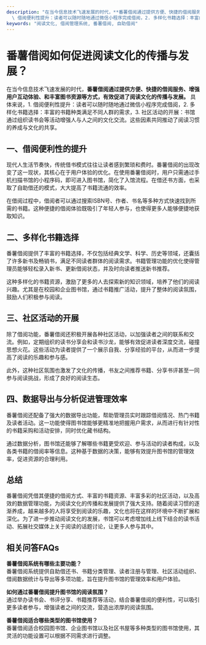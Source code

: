 ```yaml
---
description: "在当今信息技术飞速发展的时代，**番薯借阅通过提供方便、快捷的借阅服务、增强用户互动体验、和丰富图书资源等方式，有效促进了阅读文化的传播与发展。** 具体来说，1.\
  \ 借阅便利性提升：读者可以随时随地通过微信小程序完成借阅，2. 多样化书籍选择：丰富的书籍种类满足不同人群的需求，3. 社区活动的开展：书馆通过组织读书会等活动增强人与人之间的文化交流。这些因素共同推动了阅读习惯的养成与文化的共享。"
keywords: "阅读文化, 借阅管理系统, 番薯借阅, 自助借阅"
---
```

# 番薯借阅如何促进阅读文化的传播与发展？

在当今信息技术飞速发展的时代，**番薯借阅通过提供方便、快捷的借阅服务、增强用户互动体验、和丰富图书资源等方式，有效促进了阅读文化的传播与发展。** 具体来说，1. 借阅便利性提升：读者可以随时随地通过微信小程序完成借阅，2. 多样化书籍选择：丰富的书籍种类满足不同人群的需求，3. 社区活动的开展：书馆通过组织读书会等活动增强人与人之间的文化交流。这些因素共同推动了阅读习惯的养成与文化的共享。

## 一、借阅便利性的提升

现代人生活节奏快，传统借书模式往往让读者感到繁琐和费时。番薯借阅的出现改变了这一现状，其核心在于用户体验的优化。在使用番薯借阅时，用户只需通过手机扫描书馆的小程序码，即可进入图书馆，简化了入馆流程。在借还书方面，也采取了自助借还的模式，大大提高了书籍流通的效率。

在借阅过程中，借阅者可以通过搜索ISBN号、作者、书名等多种方式快速找到所需的书籍。这种便捷的借阅体验既吸引了年轻人参与，也使得更多人能够便捷地获取知识。

## 二、多样化书籍选择

番薯借阅提供了丰富的书籍选择，不仅包括经典文学、科学、历史等领域，还囊括了许多新书及畅销书，满足不同读者群体的阅读需求。书籍管理功能的优化使得管理员能够轻松录入新书、更新借阅状态，并及时向读者推送新书推荐。

这种多样化的书籍资源，激励了更多的人去探索新的知识领域，培养了他们的阅读兴趣。尤其是在校园和企业图书馆，通过书籍推广活动，提升了整体的阅读氛围，鼓励人们积极参与阅读。

## 三、社区活动的开展

除了借阅功能，番薯借阅还积极开展各种社区活动，以加强读者之间的联系和交流。例如，定期组织的读书分享会和读书沙龙，能够有效促进读者深度交流，碰撞思想火花。这些活动为读者提供了一个展示自我、分享经验的平台，从而进一步提高了阅读的乐趣和参与感。

此外，这种社区氛围也激发了文化的传播，书友之间推荐书籍、分享书评甚至一同参与阅读挑战，形成了良好的阅读生态。

## 四、数据导出与分析促进管理效率

番薯借阅还配备了强大的数据导出功能，帮助管理员实时跟踪借阅情况、热门书籍及读者活动。这一功能使得图书馆能够更精准地把握用户需求，从而进行有针对性的书籍采购和活动安排，同时优化藏书结构。

通过数据分析，图书馆还能够了解哪些书籍更受欢迎、参与活动的读者构成，以及各类书籍的借阅率等信息。这种基于数据的决策，能够有效提升图书馆的管理效率，促进资源的合理利用。

## 总结

番薯借阅凭借其便捷的借阅方式、丰富的书籍资源、丰富多彩的社区活动，以及高效的数据管理功能，为阅读文化的传播和发展提供了强大支持。随着阅读习惯的逐渐养成，越来越多的人将享受到阅读的乐趣，文化也将在这样的环境中不断扩展和深化。为了进一步推动阅读文化的发展，书馆可以考虑增加线上线下结合的读书活动、拓展社交媒体上关于阅读的话题讨论，让更多人参与其中。

## 相关问答FAQs

**番薯借阅系统有哪些主要功能？**  
番薯借阅系统提供自助借还书、书籍分类管理、读者注册与管理、社区活动组织、借阅数据统计与导出等多项功能，旨在提升图书馆的管理效率和用户体验。

**如何通过番薯借阅提升图书馆的阅读氛围？**  
通过举办读书会、书评分享、书籍推荐等活动，结合番薯借阅的便利性，可以吸引更多读者参与，增强读者之间的交流，营造出浓厚的阅读氛围。

**番薯借阅适合哪些类型的图书馆使用？**  
番薯借阅适合校园图书馆、企业图书馆以及社区书屋等多种类型的图书馆使用，其灵活的功能设置可以根据不同需求进行调整。
